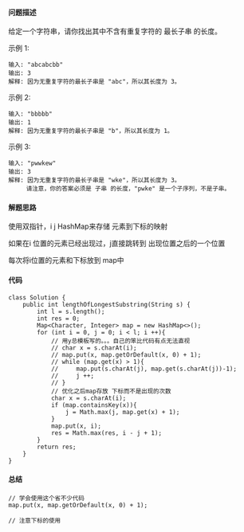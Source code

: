 #### 问题描述
给定一个字符串，请你找出其中不含有重复字符的 最长子串 的长度。

示例 1:

    输入: "abcabcbb"
    输出: 3 
    解释: 因为无重复字符的最长子串是 "abc"，所以其长度为 3。

示例 2:

    输入: "bbbbb"
    输出: 1
    解释: 因为无重复字符的最长子串是 "b"，所以其长度为 1。

示例 3:

    输入: "pwwkew"
    输出: 3
    解释: 因为无重复字符的最长子串是 "wke"，所以其长度为 3。
         请注意，你的答案必须是 子串 的长度，"pwke" 是一个子序列，不是子串。

#### 解题思路
使用双指针，i j  HashMap来存储 元素到下标的映射

如果在i 位置的元素已经出现过，j直接跳转到 出现位置之后的一个位置

每次将i位置的元素和下标放到 map中

#### 代码

    class Solution {
        public int lengthOfLongestSubstring(String s) {
            int l = s.length();
            int res = 0;
            Map<Character, Integer> map = new HashMap<>();
            for (int i = 0, j = 0; i < l; i ++){
                // 用y总模板写的。。。自己的笨比代码有点无法直视
                // char x = s.charAt(i);
                // map.put(x, map.getOrDefault(x, 0) + 1);
                // while (map.get(x) > 1){
                //     map.put(s.charAt(j), map.get(s.charAt(j))-1);
                //     j ++;
                // }
                // 优化之后map存放 下标而不是出现的次数
                char x = s.charAt(i);
                if (map.containsKey(x)){
                    j = Math.max(j, map.get(x) + 1);
                }
                map.put(x, i);
                res = Math.max(res, i - j + 1);
            }
            return res;
        }
    }

#### 总结
    // 学会使用这个省不少代码
    map.put(x, map.getOrDefault(x, 0) + 1);
    
    // 注意下标的使用